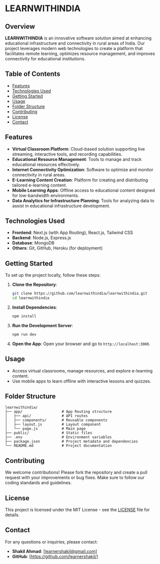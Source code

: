 # LEARNWITHINDIA

## Overview

**LEARNWITHINDIA** is an innovative software solution aimed at enhancing educational infrastructure and connectivity in rural areas of India. Our project leverages modern web technologies to create a platform that facilitates remote learning, optimizes resource management, and improves connectivity for educational institutions.

## Table of Contents

- [Features](#features)
- [Technologies Used](#technologies-used)
- [Getting Started](#getting-started)
- [Usage](#usage)
- [Folder Structure](#folder-structure)
- [Contributing](#contributing)
- [License](#license)
- [Contact](#contact)

## Features

- **Virtual Classroom Platform**: Cloud-based solution supporting live streaming, interactive tools, and recording capabilities.
- **Educational Resource Management**: Tools to manage and track educational resources effectively.
- **Internet Connectivity Optimization**: Software to optimize and monitor connectivity in rural areas.
- **E-Learning Content Creation**: Platform for creating and distributing tailored e-learning content.
- **Mobile Learning Apps**: Offline access to educational content designed for low-bandwidth environments.
- **Data Analytics for Infrastructure Planning**: Tools for analyzing data to assist in educational infrastructure development.

## Technologies Used

- **Frontend**: Next.js (with App Routing), React.js, Tailwind CSS
- **Backend**: Node.js, Express.js
- **Database**: MongoDB
- **Others**: Git, GitHub, Heroku (for deployment)

## Getting Started

To set up the project locally, follow these steps:

1. **Clone the Repository**:
   ```bash
   git clone https://github.com/learnwithindia/learnwithindia.git
   cd learnwithindia
   ```

2. **Install Dependencies**:
   ```bash
   npm install
   ```

3. **Run the Development Server**:
   ```bash
   npm run dev
   ```

4. **Open the App**:
   Open your browser and go to `http://localhost:3000`.

## Usage

- Access virtual classrooms, manage resources, and explore e-learning content.
- Use mobile apps to learn offline with interactive lessons and quizzes.

## Folder Structure

```
learnwithindia/
├── app/                  # App Routing structure
│   ├── api/              # API routes
│   ├── components/       # Reusable components
│   ├── layout.js         # Layout component
│   └── page.js           # Main page
├── public/               # Static files
├── .env                  # Environment variables
├── package.json          # Project metadata and dependencies
└── README.md             # Project documentation
```

## Contributing

We welcome contributions! Please fork the repository and create a pull request with your improvements or bug fixes. Make sure to follow our coding standards and guidelines.

## License

This project is licensed under the MIT License - see the [LICENSE](LICENSE) file for details.

## Contact

For any questions or inquiries, please contact:

- **Shakil Ahmad**: [learnershakil@gmail.com]
- **GitHub**: [https://github.com/learnershakil/]
